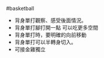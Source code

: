 #basketball 

-   背身單打觀察、感受後面情況。
-   背身單打腳打開一點 可以吃更多空間
-   背身單打時，要明確的向前移動
-   背身單打可以半轉身切入。
-   可接金雞獨立